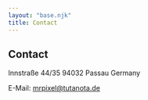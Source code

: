 ```yaml
---
layout: "base.njk"
title: Contact
---
```


## Contact

Innstraße 44/35
94032 Passau
Germany

E-Mail: [mrpixel@tutanota.de](mailto:mrpixel@tutanot)